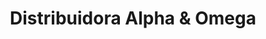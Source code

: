 ---
title: "Distribuidora Alpha & Omega"
url: /san-miguel-petapa/distribuidora-alpha-y-omega/
shop: quiosco
---